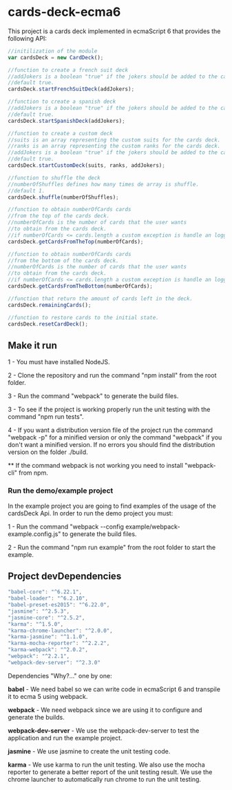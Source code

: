 # cards-deck-ecma6
This project is a cards deck implemented in ecmaScript 6 that provides the following API:

```javascript
//initilization of the module
var cardsDeck = new CardDeck();

//function to create a french suit deck
//addJokers is a boolean "true" if the jokers should be added to the cards deck.
//default true.
cardsDeck.startFrenchSuitDeck(addJokers);

//function to create a spanish deck
//addJokers is a boolean "true" if the jokers should be added to the cards deck.
//default true.
cardsDeck.startSpanishDeck(addJokers);

//function to create a custom deck
//suits is an array representing the custom suits for the cards deck.
//ranks is an array representing the custom ranks for the cards deck.
//addJokers is a boolean "true" if the jokers should be added to the cards deck.
//default true.
cardsDeck.startCustomDeck(suits, ranks, addJokers);

//function to shuffle the deck
//numberOfShuffles defines how many times de array is shuffle.
//default 1.
cardsDeck.shuffle(numberOfShuffles);

//function to obtain numberOfCards cards
//from the top of the cards deck.
//numberOfCards is the number of cards that the user wants
//to obtain from the cards deck.
//if numberOfCards <= cards.length a custom exception is handle an logged into the console.
cardsDeck.getCardsFromTheTop(numberOfCards);

//function to obtain numberOfCards cards
//from the bottom of the cards deck.
//numberOfCards is the number of cards that the user wants
//to obtain from the cards deck.
//if numberOfCards <= cards.length a custom exception is handle an logged into the console.
cardsDeck.getCardsFromTheBottom(numberOfCards);

//function that return the amount of cards left in the deck.
cardsDeck.remainingCards();

//function to restore cards to the initial state.
cardsDeck.resetCardDeck();

```

## Make it run

1 - You must have installed NodeJS.

2 - Clone the repository and run the command "npm install" from the root folder.

3 - Run the command "webpack" to generate the build files.

3 - To see if the project is working properly run the unit testing with the command "npm run tests".

4 - If you want a distribution version file of the project run the command "webpack -p" for a  minified version
or only the command "webpack" if you don't want a minified version.
If no errors you should find the distribution version on the folder ./build.

** If the command webpack is not working you need to install "webpack-cli" from npm.

### Run the demo/example project

In the example project you are going to find examples of the usage of the cardsDeck Api.
In order to run the demo project you must:

1 - Run the command "webpack --config example/webpack-example.config.js" to generate the build files.

2 - Run the command "npm run example" from the root folder to start the example.


## Project devDependencies

```javascript
"babel-core": "^6.22.1",
"babel-loader": "^6.2.10",
"babel-preset-es2015": "^6.22.0",
"jasmine": "^2.5.3",
"jasmine-core": "^2.5.2",
"karma": "^1.5.0",
"karma-chrome-launcher": "^2.0.0",
"karma-jasmine": "^1.1.0",
"karma-mocha-reporter": "^2.2.2",
"karma-webpack": "^2.0.2",
"webpack": "^2.2.1",
"webpack-dev-server": "^2.3.0"
```
Dependencies "Why?..." one by one:

**babel** - We need babel so we can write code in ecmaScript 6 and transpile it to ecma 5 using webpack.

**webpack** - We need webpack since we are using it to configure and generate the builds.

**webpack-dev-server** - We use the webpack-dev-server to test the application and run the example project.

**jasmine** - We use jasmine to create the unit testing code.

**karma** - We use karma to run the unit testing. We also use the mocha reporter to generate a better report
of the unit testing result. We use the chrome launcher to automatically run chrome to run the unit testing.
